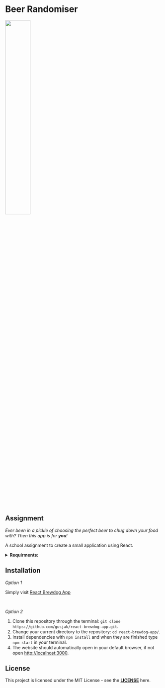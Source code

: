 # Beer Randomiser

<img src="https://cdn.dribbble.com/users/60266/screenshots/2143329/bierhaus_comida_medio.gif"  width="40%">

## Assignment

_Ever been in a pickle of choosing the perfect beer to chug down your food with? Then this app is for **you**!_

A school assignment to create a small application using React.

<details><summary><strong>Requirments:</strong></b></summary>

- It should be built in ReactJS
- Should implement nice graphical user interface.
- Can't use any third-party frameworks such as jQuery.
- Can't contain any errors, warning or notices in the developer console.
- Should consist of at least three react components.
- Should include both stateless and stateful components and should use state and props.
- Should include at least one API call. And its data should be presented.
- Needs to be uploaded and presented on Netlify or Vercel

</details>

## Installation

_Option 1_

Simply visit [React Brewdog App](https://brewdog-react.netlify.app/)

<br>

_Option 2_

1. Clone this repository through the terminal: `git clone https://github.com/gusjak/react-brewdog-app.git`.
2. Change your current directory to the repository: `cd react-brewdog-app/`.
3. Install dependencies with `npm install` and when they are finished type `npm start` in your terminal.
4. The website should automatically open in your default browser, if not open [http://localhost:3000](http://localhost:3000).

## License

This project is licensed under the MIT License - see the **[LICENSE](https://github.com/gusjak/react-brewdog-app/blob/main/LICENSE)** here.
